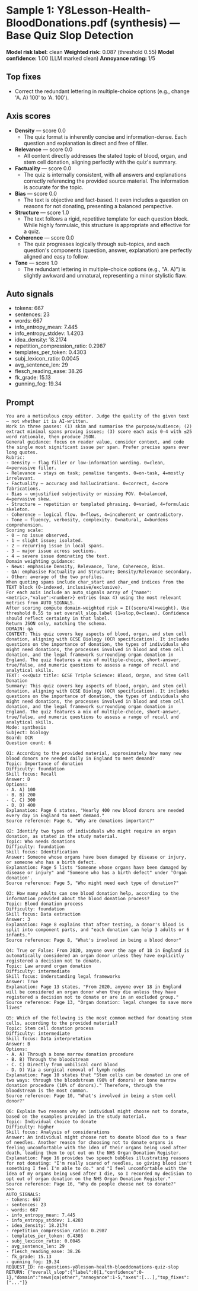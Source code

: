 # Sample 1: Y8Lesson-Health-BloodDonations.pdf (synthesis) — Base Quiz Slop Detection

**Model risk label:** clean
**Weighted risk:** 0.087 (threshold 0.55)
**Model confidence:** 1.00 (LLM marked clean)
**Annoyance rating:** 1/5

## Top fixes

- Correct the redundant lettering in multiple-choice options (e.g., change 'A. A) 100' to 'A. 100').

## Axis scores

- **Density** — score 0.0
  - The quiz format is inherently concise and information-dense. Each question and explanation is direct and free of filler.
- **Relevance** — score 0.0
  - All content directly addresses the stated topic of blood, organ, and stem cell donation, aligning perfectly with the quiz's summary.
- **Factuality** — score 0.0
  - The quiz is internally consistent, with all answers and explanations correctly referencing the provided source material. The information is accurate for the topic.
- **Bias** — score 0.0
  - The text is objective and fact-based. It even includes a question on reasons for not donating, presenting a balanced perspective.
- **Structure** — score 1.0
  - The text follows a rigid, repetitive template for each question block. While highly formulaic, this structure is appropriate and effective for a quiz.
- **Coherence** — score 0.0
  - The quiz progresses logically through sub-topics, and each question's components (question, answer, explanation) are perfectly aligned and easy to follow.
- **Tone** — score 1.0
  - The redundant lettering in multiple-choice options (e.g., "A. A)") is slightly awkward and unnatural, representing a minor stylistic flaw.

## Auto signals

- tokens: 667
- sentences: 23
- words: 667
- info_entropy_mean: 7.445
- info_entropy_stddev: 1.4203
- idea_density: 18.2174
- repetition_compression_ratio: 0.2987
- templates_per_token: 0.4303
- subj_lexicon_ratio: 0.0045
- avg_sentence_len: 29
- flesch_reading_ease: 38.26
- fk_grade: 15.13
- gunning_fog: 19.34

## Prompt

```
You are a meticulous copy editor. Judge the quality of the given text — not whether it is AI-written.
Work in three passes: (1) skim and summarise the purpose/audience; (2) extract minimal spans proving issues; (3) score each axis 0-4 with ≤25 word rationale, then produce JSON.
General guidance: focus on reader value, consider context, and code the single most significant issue per span. Prefer precise spans over long quotes.
Rubric:
- Density — flag filler or low-information wording. 0=clean, 4=pervasive filler.
- Relevance — stays on task; penalise tangents. 0=on-task, 4=mostly irrelevant.
- Factuality — accuracy and hallucinations. 0=correct, 4=core fabrications.
- Bias — unjustified subjectivity or missing POV. 0=balanced, 4=pervasive skew.
- Structure — repetition or templated phrasing. 0=varied, 4=formulaic skeleton.
- Coherence — logical flow. 0=flows, 4=incoherent or contradictory.
- Tone — fluency, verbosity, complexity. 0=natural, 4=burdens comprehension.
Scoring scale:
- 0 — no issue observed.
- 1 — slight issue; isolated.
- 2 — recurring issue in local spans.
- 3 — major issue across sections.
- 4 — severe issue dominating the text.
Domain weighting guidance:
- News: emphasise Density, Relevance, Tone, Coherence, Bias.
- QA: emphasise Factuality and Structure; Density/Relevance secondary.
- Other: average of the two profiles.
When quoting spans include char_start and char_end indices from the TEXT block (0-indexed, inclusive/exclusive).
For each axis include an auto_signals array of {"name":<metric>,"value":<number>} entries (max 4) using the most relevant metrics from AUTO_SIGNALS.
After scoring compute domain-weighted risk = Σ((score/4)×weight). Use threshold 0.55 to set overall_slop.label (1=slop,0=clean). Confidence should reflect certainty in that label.
Return JSON only, matching the schema.
DOMAIN: qa
CONTEXT: This quiz covers key aspects of blood, organ, and stem cell donation, aligning with GCSE Biology (OCR specification). It includes questions on the importance of donation, the types of individuals who might need donations, the processes involved in blood and stem cell donation, and the legal framework surrounding organ donation in England. The quiz features a mix of multiple-choice, short-answer, true/false, and numeric questions to assess a range of recall and analytical skills.
TEXT: <<<Quiz title: GCSE Triple Science: Blood, Organ, and Stem Cell Donation
Summary: This quiz covers key aspects of blood, organ, and stem cell donation, aligning with GCSE Biology (OCR specification). It includes questions on the importance of donation, the types of individuals who might need donations, the processes involved in blood and stem cell donation, and the legal framework surrounding organ donation in England. The quiz features a mix of multiple-choice, short-answer, true/false, and numeric questions to assess a range of recall and analytical skills.
Mode: synthesis
Subject: biology
Board: OCR
Question count: 6

Q1: According to the provided material, approximately how many new blood donors are needed daily in England to meet demand?
Topic: Importance of donation
Difficulty: foundation
Skill focus: Recall
Answer: D
Options:
- A. A) 100
- B. B) 200
- C. C) 300
- D. D) 400
Explanation: Page 6 states, "Nearly 400 new blood donors are needed every day in England to meet demand."
Source reference: Page 6, "Why are donations important?"

Q2: Identify two types of individuals who might require an organ donation, as stated in the study material.
Topic: Who needs donations
Difficulty: foundation
Skill focus: Identification
Answer: Someone whose organs have been damaged by disease or injury, or someone who has a birth defect.
Explanation: Page 5 lists "Someone whose organs have been damaged by disease or injury" and "Someone who has a birth defect" under 'Organ donation'.
Source reference: Page 5, "Who might need each type of donation?"

Q3: How many adults can one blood donation help, according to the information provided about the blood donation process?
Topic: Blood donation process
Difficulty: foundation
Skill focus: Data extraction
Answer: 3
Explanation: Page 8 explains that after testing, a donor's blood is split into component parts, and "each donation can help 3 adults or 6 infants."
Source reference: Page 8, "What's involved in being a blood donor"

Q4: True or False: From 2020, anyone over the age of 18 in England is automatically considered an organ donor unless they have explicitly registered a decision not to donate.
Topic: Law around organ donation
Difficulty: intermediate
Skill focus: Understanding legal frameworks
Answer: True
Explanation: Page 13 states, "From 2020, anyone over 18 in England will be considered an organ donor when they die unless they have registered a decision not to donate or are in an excluded group."
Source reference: Page 13, "Organ donation: legal changes to save more lives"

Q5: Which of the following is the most common method for donating stem cells, according to the provided material?
Topic: Stem cell donation process
Difficulty: intermediate
Skill focus: Data interpretation
Answer: B
Options:
- A. A) Through a bone marrow donation procedure
- B. B) Through the bloodstream
- C. C) Directly from umbilical cord blood
- D. D) Via a surgical removal of lymph nodes
Explanation: Page 10 states that "Stem cells can be donated in one of two ways: through the bloodstream (90% of donors) or bone marrow donation procedure (10% of donors)." Therefore, through the bloodstream is the most common.
Source reference: Page 10, "What's involved in being a stem cell donor?"

Q6: Explain two reasons why an individual might choose not to donate, based on the examples provided in the study material.
Topic: Individual choice to donate
Difficulty: higher
Skill focus: Analysis of considerations
Answer: An individual might choose not to donate blood due to a fear of needles. Another reason for choosing not to donate organs is feeling uncomfortable with the idea of their organs being used after death, leading them to opt out on the NHS Organ Donation Register.
Explanation: Page 16 provides two speech bubbles illustrating reasons for not donating: "I'm really scared of needles, so giving blood isn't something I feel I'm able to do." and "I feel uncomfortable with the idea of my organs being used after I die, so I recorded my decision to opt out of organ donation on the NHS Organ Donation Register."
Source reference: Page 16, "Why do people choose not to donate?"
>>>
AUTO_SIGNALS:
- tokens: 667
- sentences: 23
- words: 667
- info_entropy_mean: 7.445
- info_entropy_stddev: 1.4203
- idea_density: 18.2174
- repetition_compression_ratio: 0.2987
- templates_per_token: 0.4303
- subj_lexicon_ratio: 0.0045
- avg_sentence_len: 29
- flesch_reading_ease: 38.26
- fk_grade: 15.13
- gunning_fog: 19.34
REQUEST_ID: no-questions-y8lesson-health-blooddonations-quiz-slop
RETURN: {"overall_slop":{"label":0|1,"confidence":0-1},"domain":"news|qa|other","annoyance":1-5,"axes":[...],"top_fixes":["..."]}
```
